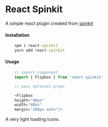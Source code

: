# React Spinkit
A simple react plugin created from [spinkit](https://github.com/tobiasahlin/SpinKit)

#### Installation
```cmd
	npm i react-spinkit
	yarn add react-spinkit
```

#### Usage
```javascript
	// import component
	import { Flipbox } from 'react-spinkit'

	// pass optional props

	<Flipbox 
	height="40px"
	width="40px"
	margin="100px auto"/>
```

A very light loading icons.
